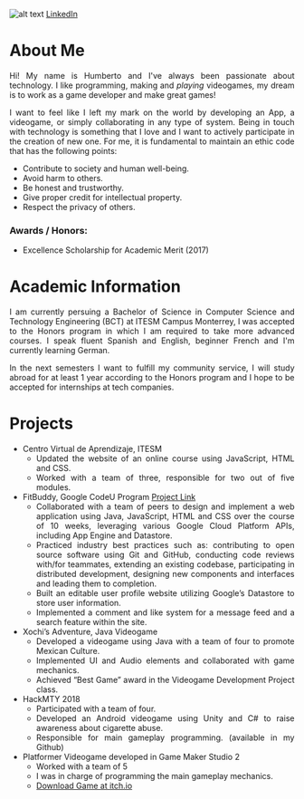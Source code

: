![alt text](HumbertoGlez.github.io/images/Me.jpg "That's me!")
[LinkedIn](https://www.linkedin.com/in/humberto-gonz%C3%A1lez-s%C3%A1nchez-5649a1153/)


About Me
======

<style>
body {
text-align: justify}
</style>

Hi! My name is Humberto and I've always been passionate about technology. I like programming, making and *playing* videogames, my dream is to work as a game developer and make great games!

I want to feel like I left my mark on the world by developing an App, a videogame, or simply collaborating in any type of system. Being in touch with technology is something that I love and I want to actively participate in the creation of new one.
For me, it is fundamental to maintain an ethic code that has the following points:
  * Contribute to society and human well-being.
  * Avoid harm to others.
  * Be honest and trustworthy.
  * Give proper credit for intellectual property.
  * Respect the privacy of others.

### Awards / Honors:
  * Excellence Scholarship for Academic Merit (2017)



Academic Information
======

I am currently persuing a Bachelor of Science in Computer Science and Technology Engineering (BCT) at ITESM Campus Monterrey, I was accepted to the Honors program in which I am required to take more advanced courses.
I speak fluent Spanish and English, beginner French and I'm currently learning German.


In the next semesters I want to fulfill my community service, I will study abroad for at least 1 year according to the Honors program and I hope to be accepted for internships at tech companies.



Projects
======

 * Centro Virtual de Aprendizaje, ITESM
    * Updated the website of an online course using JavaScript, HTML and CSS.
    * Worked with a team of three, responsible for two out of five modules. 
 * FitBuddy, Google CodeU Program [Project Link](https://fitbuddy-253818.appspot.com/)
    * Collaborated with a team of peers to design and implement a web application using Java, JavaScript, HTML and CSS over the course of 10 weeks, leveraging various Google Cloud Platform APIs, including App Engine and Datastore.
    *	Practiced industry best practices such as: contributing to open source software using Git and GitHub, conducting code reviews with/for teammates, extending an existing codebase, participating in distributed development, designing new components and interfaces and leading them to completion.
    *	Built an editable user profile website utilizing Google’s Datastore to store user information.
    *	Implemented a comment and like system for a message feed and a search feature within the site.
 * Xochi’s Adventure, Java Videogame
    *	Developed a videogame using Java with a team of four to promote Mexican Culture.
    *	Implemented UI and Audio elements and collaborated with game mechanics.
    *	Achieved “Best Game” award in the Videogame Development Project class.
 * HackMTY 2018
    *	Participated with a team of four.
    *	Developed an Android videogame using Unity and C# to raise awareness about cigarette abuse.
    *	Responsible for main gameplay programming. (available in my Github)
 * Platformer Videogame developed in Game Maker Studio 2
    * Worked with a team of 5 
    * I was in charge of programming the main gameplay mechanics. 
    * [Download Game at itch.io](https://boy-from-mars.itch.io/baja-definitiva)
